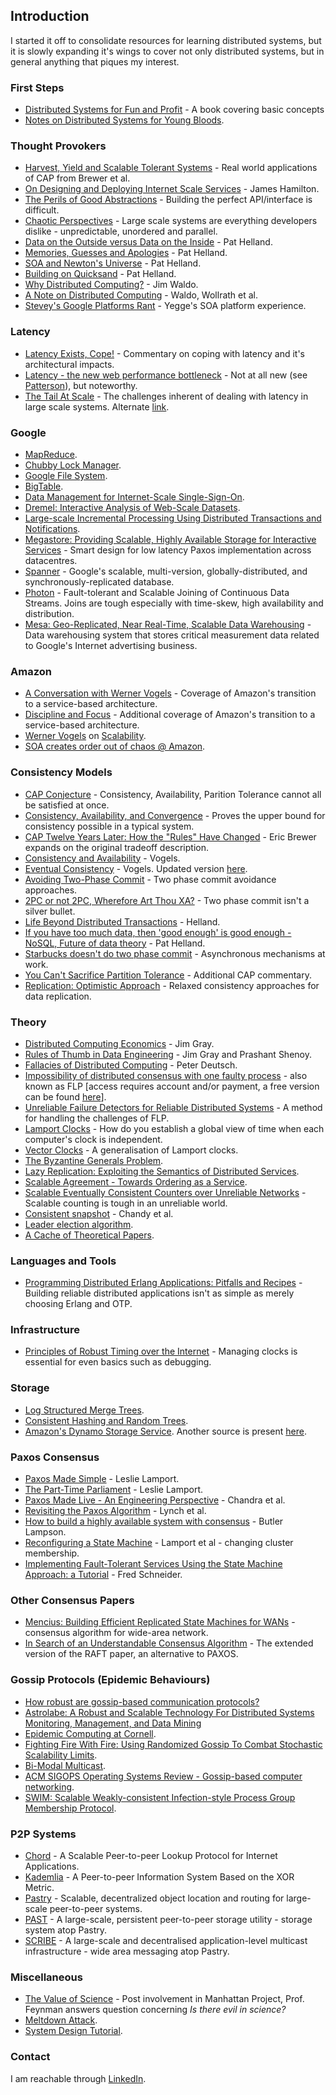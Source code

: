 ## Introduction

I started it off to consolidate resources for learning distributed systems, but it is slowly expanding it's wings to cover not only distributed systems, but in general anything that piques my interest.

### First Steps
* [Distributed Systems for Fun and Profit](http://book.mixu.net/distsys/) - A book covering basic concepts
* [Notes on Distributed Systems for Young Bloods](https://www.somethingsimilar.com/2013/01/14/notes-on-distributed-systems-for-young-bloods/).

### Thought Provokers
* [Harvest, Yield and Scalable Tolerant Systems](http://citeseerx.ist.psu.edu/viewdoc/summary?doi=10.1.1.33.411) - Real world applications of CAP from Brewer et al.
* [On Designing and Deploying Internet Scale Services](https://mvdirona.com/jrh/talksAndPapers/JamesRH_Lisa.pdf) - James Hamilton.
* [The Perils of Good Abstractions](http://www.addsimplicity.com/adding_simplicity_an_engi/2006/12/the_perils_of_g.html) - Building the perfect API/interface is difficult.
* [Chaotic Perspectives](http://www.addsimplicity.com/adding_simplicity_an_engi/2007/05/chaotic_perspec.html) - Large scale systems are everything developers dislike - unpredictable, unordered and parallel.
* [Data on the Outside versus Data on the Inside](http://cidrdb.org/cidr2005/papers/P12.pdf) - Pat Helland.
* [Memories, Guesses and Apologies](https://blogs.msdn.microsoft.com/pathelland/2007/05/15/memories-guesses-and-apologies/) - Pat Helland.
* [SOA and Newton's Universe](https://blogs.msdn.microsoft.com/pathelland/2007/05/20/soa-and-newtons-universe/) - Pat Helland.
* [Building on Quicksand](https://arxiv.org/abs/0909.1788) - Pat Helland.
* [Why Distributed Computing?](https://www.artima.com/weblogs/viewpost.jsp?thread=4247) - Jim Waldo.
* [A Note on Distributed Computing](http://citeseerx.ist.psu.edu/viewdoc/summary?doi=10.1.1.41.7628) - Waldo, Wollrath et al.
* [Stevey's Google Platforms Rant](https://plus.google.com/+RipRowan/posts/eVeouesvaVX) - Yegge's SOA platform experience.

### Latency
* [Latency Exists, Cope!](http://www.addsimplicity.com/adding_simplicity_an_engi/2007/02/latency_exists_.html) - Commentary on coping with latency and it's architectural impacts.
* [Latency - the new web performance bottleneck](https://www.igvita.com/2012/07/19/latency-the-new-web-performance-bottleneck/) - Not at all new (see [Patterson](http://dl.acm.org/citation.cfm?id=1022596)), but noteworthy.
* [The Tail At Scale](https://research.google.com/pubs/pub40801.html) - The challenges inherent of dealing with latency in large scale systems. Alternate [link](https://www2.cs.duke.edu/courses/cps296.4/fall13/838-CloudPapers/dean_longtail.pdf).

### Google
* [MapReduce](https://research.google.com/archive/mapreduce.html).
* [Chubby Lock Manager](https://research.google.com/archive/chubby.html).
* [Google File System](https://research.google.com/archive/gfs.html).
* [BigTable](https://research.google.com/archive/bigtable.html).
* [Data Management for Internet-Scale Single-Sign-On](https://www.usenix.org/legacy/event/worlds06/tech/prelim_papers/perl/perl.pdf).
* [Dremel: Interactive Analysis of Web-Scale Datasets](https://research.google.com/pubs/pub36632.html).
* [Large-scale Incremental Processing Using Distributed Transactions and Notifications](https://research.google.com/pubs/pub36726.html).
* [Megastore: Providing Scalable, Highly Available Storage for Interactive Services](http://cidrdb.org/cidr2011/Papers/CIDR11_Paper32.pdf) - Smart design for low latency Paxos implementation across datacentres.
* [Spanner](https://research.google.com/archive/spanner.html) - Google's scalable, multi-version, globally-distributed, and synchronously-replicated database.
* [Photon](https://research.google.com/pubs/pub41318.html) - Fault-tolerant and Scalable Joining of Continuous Data Streams. Joins are tough especially with time-skew, high availability and distribution.
* [Mesa: Geo-Replicated, Near Real-Time, Scalable Data Warehousing](https://research.google.com/pubs/pub42851.html) - Data warehousing system that stores critical measurement data related to Google's Internet advertising business.

### Amazon
* [A Conversation with Werner Vogels](https://queue.acm.org/detail.cfm?id=1142065) - Coverage of Amazon's transition to a service-based architecture.
* [Discipline and Focus](https://queue.acm.org/detail.cfm?id=1388773) - Additional coverage of Amazon's transition to a service-based architecture.
* [Werner Vogels](https://www.allthingsdistributed.com/) on [Scalability](http://web.archive.org/web/20130729204944id_/http://itc.conversationsnetwork.org/shows/detail1634.html).
* [SOA creates order out of chaos @ Amazon](https://searchmicroservices.techtarget.com/news/1195702/SOA-creates-order-out-of-chaos-Amazon).

### Consistency Models
* [CAP Conjecture](https://www.glassbeam.com/sites/all/themes/glassbeam/images/blog/10.1.1.67.6951.pdf) - Consistency, Availability, Parition Tolerance cannot all be satisfied at once.
* [Consistency, Availability, and Convergence](http://www.cs.utexas.edu/users/dahlin/papers/cac-tr.pdf) - Proves the upper bound for consistency possible in a typical system.
* [CAP Twelve Years Later: How the "Rules" Have Changed](https://www.infoq.com/articles/cap-twelve-years-later-how-the-rules-have-changed) - Eric Brewer expands on the original tradeoff description.
* [Consistency and Availability](https://www.infoq.com/news/2008/01/consistency-vs-availability) - Vogels.
* [Eventual Consistency](https://www.allthingsdistributed.com/2007/12/eventually_consistent.html) - Vogels. Updated version [here](https://www.allthingsdistributed.com/2008/12/eventually_consistent.html).
* [Avoiding Two-Phase Commit](http://www.addsimplicity.com/adding_simplicity_an_engi/2006/12/avoiding_two_ph.html) - Two phase commit avoidance approaches.
* [2PC or not 2PC, Wherefore Art Thou XA?](http://www.addsimplicity.com/adding_simplicity_an_engi/2006/12/2pc_or_not_2pc_.html) - Two phase commit isn't a silver bullet.
* [Life Beyond Distributed Transactions](http://adrianmarriott.net/logosroot/papers/LifeBeyondTxns.pdf) - Helland.
* [If you have too much data, then 'good enough' is good enough - NoSQL, Future of data theory](https://queue.acm.org/detail.cfm?id=1988603) - Pat Helland.
* [Starbucks doesn't do two phase commit](http://www.enterpriseintegrationpatterns.com/docs/IEEE_Software_Design_2PC.pdf) - Asynchronous mechanisms at work.
* [You Can't Sacrifice Partition Tolerance](https://codahale.com/you-cant-sacrifice-partition-tolerance/) - Additional CAP commentary.
* [Replication: Optimistic Approach](http://www.hpl.hp.com/techreports/2002/HPL-2002-33.pdf) - Relaxed consistency approaches for data replication.

### Theory
* [Distributed Computing Economics](https://arxiv.org/pdf/cs/0403019.pdf) - Jim Gray.
* [Rules of Thumb in Data Engineering](https://www.microsoft.com/en-us/research/publication/rules-of-thumb-in-data-engineering/?from=http%3A%2F%2Fresearch.microsoft.com%2Fpubs%2F68636%2Fms_tr_99_100_rules_of_thumb_in_data_engineering.pdf) - Jim Gray and Prashant Shenoy.
* [Fallacies of Distributed Computing](https://www.computing.dcu.ie/~ray/teaching/CA485/notes/fallacies.pdf) - Peter Deutsch.
* [Impossibility of distributed consensus with one faulty process](https://dl.acm.org/citation.cfm?doid=3149.214121) - also known as FLP [access requires account and/or payment, a free version can be found [here](http://groups.csail.mit.edu/tds/papers/Lynch/jacm85.pdf)].
* [Unreliable Failure Detectors for Reliable Distributed Systems](https://www.cs.utexas.edu/~lorenzo/corsi/cs380d/papers/p225-chandra.pdf) - A method for handling the challenges of FLP.
* [Lamport Clocks](http://lamport.azurewebsites.net/pubs/time-clocks.pdf) - How do you establish a global view of time when each computer's clock is independent.
* [Vector Clocks](http://zoo.cs.yale.edu/classes/cs426/2012/lab/bib/fidge88timestamps.pdf) - A generalisation of Lamport clocks.
* [The Byzantine Generals Problem](http://lamport.azurewebsites.net/pubs/byz.pdf).
* [Lazy Replication: Exploiting the Semantics of Distributed Services](http://citeseerx.ist.psu.edu/viewdoc/summary?doi=10.1.1.17.469).
* [Scalable Agreement - Towards Ordering as a Service](https://www.usenix.org/legacy/event/hotdep10/tech/full_papers/Kapritsos.pdf).
* [Scalable Eventually Consistent Counters over Unreliable Networks](https://arxiv.org/pdf/1307.3207v1.pdf) - Scalable counting is tough in an unreliable world.
* [Consistent snapshot](https://www.microsoft.com/en-us/research/publication/distributed-snapshots-determining-global-states-distributed-system/?from=http%3A%2F%2Fresearch.microsoft.com%2Fen-us%2Fum%2Fpeople%2Flamport%2Fpubs%2Fchandy.pdf) - Chandy et al.
* [Leader election algorithm](http://web.info.uvt.ro/~petcu/distrib/SD12.pdf).
* [A Cache of Theoretical Papers](https://github.com/papers-we-love/papers-we-love/tree/master/distributed_systems).

### Languages and Tools
* [Programming Distributed Erlang Applications: Pitfalls and Recipes](http://citeseerx.ist.psu.edu/viewdoc/download?doi=10.1.1.137.9417&rep=rep1&type=pdf) - Building reliable distributed applications isn't as simple as merely choosing Erlang and OTP.

### Infrastructure
* [Principles of Robust Timing over the Internet](https://queue.acm.org/detail.cfm?id=1773943) - Managing clocks is essential for even basics such as debugging.

### Storage
* [Log Structured Merge Trees](http://www.benstopford.com/2015/02/14/log-structured-merge-trees/).
* [Consistent Hashing and Random Trees](https://www.akamai.com/us/en/multimedia/documents/technical-publication/consistent-hashing-and-random-trees-distributed-caching-protocols-for-relieving-hot-spots-on-the-world-wide-web-technical-publication.pdf).
* [Amazon's Dynamo Storage Service](https://www.allthingsdistributed.com/2007/10/amazons_dynamo.html). Another source is present [here](https://www.allthingsdistributed.com/files/amazon-dynamo-sosp2007.pdf).

### Paxos Consensus
* [Paxos Made Simple](http://lamport.azurewebsites.net/pubs/paxos-simple.pdf) - Leslie Lamport.
* [The Part-Time Parliament](http://lamport.azurewebsites.net/pubs/lamport-paxos.pdf) - Leslie Lamport.
* [Paxos Made Live - An Engineering Perspective](http://static.googleusercontent.com/media/research.google.com/en/us/archive/paxos_made_live.pdf) - Chandra et al.
* [Revisiting the Paxos Algorithm](http://groups.csail.mit.edu/tds/paxos.html) - Lynch et al.
* [How to build a highly available system with consensus](https://www.microsoft.com/en-us/research/publication/how-to-build-a-highly-available-system-using-consensus/) - Butler Lampson.
* [Reconfiguring a State Machine](https://www.microsoft.com/en-us/research/publication/reconfiguring-a-state-machine/?from=http%3A%2F%2Fresearch.microsoft.com%2Fen-us%2Fum%2Fpeople%2Flamport%2Fpubs%2Freconfiguration-tutorial.pdf) - Lamport et al - changing cluster membership.
* [Implementing Fault-Tolerant Services Using the State Machine Approach: a Tutorial](https://www.cs.cornell.edu/fbs/publications/smsurvey.pdf) - Fred Schneider.

### Other Consensus Papers
* [Mencius: Building Efficient Replicated State Machines for WANs](https://www.usenix.org/legacy/event/osdi08/tech/full_papers/mao/mao_html/) - consensus algorithm for wide-area network.
* [In Search of an Understandable Consensus Algorithm](https://raft.github.io/raft.pdf) - The extended version of the RAFT paper, an alternative to PAXOS.

### Gossip Protocols (Epidemic Behaviours)
* [How robust are gossip-based communication protocols?](https://infoscience.epfl.ch//record/109302?ln=en)
* [Astrolabe: A Robust and Scalable Technology For Distributed Systems Monitoring, Management, and Data Mining](http://www.cs.cornell.edu/home/rvr/papers/astrolabe.pdf)
* [Epidemic Computing at Cornell](https://www.allthingsdistributed.com/historical/archives/000456.html).
* [Fighting Fire With Fire: Using Randomized Gossip To Combat Stochastic Scalability Limits](https://www.cs.cornell.edu/home/rvr/papers/FightingFire.pdf).
* [Bi-Modal Multicast](https://www.cs.cornell.edu/courses/cs614/2003sp/papers/BHO99.pdf).
* [ACM SIGOPS Operating Systems Review - Gossip-based computer networking](https://dl.acm.org/citation.cfm?id=1317379&picked=prox).
* [SWIM: Scalable Weakly-consistent Infection-style Process Group Membership Protocol](http://www.cs.cornell.edu/projects/quicksilver/public_pdfs/SWIM.pdf).

### P2P Systems
* [Chord](http://nms.csail.mit.edu/papers/chord.pdf) - A Scalable Peer-to-peer Lookup Protocol for Internet Applications.
* [Kademlia](https://pdos.csail.mit.edu/~petar/papers/maymounkov-kademlia-lncs.pdf) - A Peer-to-peer Information System Based on the XOR Metric.
* [Pastry](http://rowstron.azurewebsites.net/PAST/pastry.pdf) - Scalable, decentralized object location and routing for large-scale peer-to-peer systems.
* [PAST](https://people.mpi-sws.org/~druschel/publications/PAST-hotos.pdf) - A large-scale, persistent peer-to-peer storage utility - storage system atop Pastry.
* [SCRIBE](https://people.mpi-sws.org/~druschel/publications/Scribe-jsac.pdf) - A large-scale and decentralised application-level multicast infrastructure - wide area messaging atop Pastry.

### Miscellaneous 
* [The Value of Science](http://www.faculty.umassd.edu/j.wang/feynman.pdf) - Post involvement in Manhattan Project, Prof. Feynman answers question concerning _Is there evil in science?_
* [Meltdown Attack](https://meltdownattack.com/).
* [System Design Tutorial](https://www.hiredintech.com/system-design/sample-architectures/).

### Contact

I am reachable through [LinkedIn](https://www.linkedin.com/in/arnab008/).
